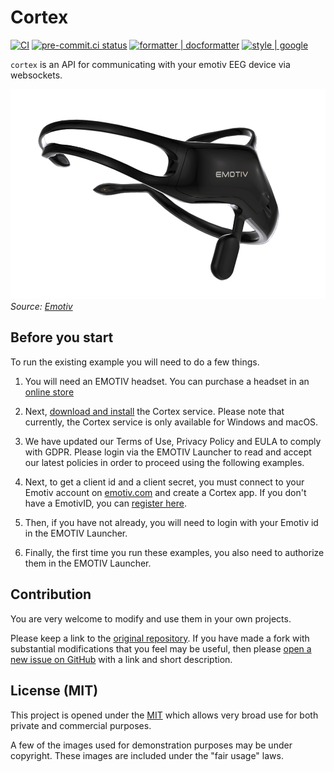 # Cortex

[![CI](https://github.com/victor-iyi/cortex/actions/workflows/ci.yaml/badge.svg)](https://github.com/victor-iyi/cortex/actions/workflows/ci.yaml)
[![pre-commit.ci status](https://results.pre-commit.ci/badge/github/victor-iyi/cortex/main.svg)](https://results.pre-commit.ci/latest/github/victor-iyi/cortex/main)
[![formatter | docformatter](https://img.shields.io/badge/%20formatter-docformatter-fedcba.svg)](https://github.com/PyCQA/docformatter)
[![style | google](https://img.shields.io/badge/%20style-google-3666d6.svg)](https://google.github.io/styleguide/pyguide.html#s3.8-comments-and-docstrings)

`cortex` is an API for communicating with your emotiv EEG device via websockets.

[![Emotiv Insight Headset](images/insight-2021.png)][insight]
*Source: [Emotiv][insight]*

## Before you start

To run the existing example you will need to do a few things.

1. You will need an EMOTIV headset. You can purchase a headset in an [online store][emotiv]

2. Next, [download and install][developer] the Cortex service. Please note that
currently, the Cortex service is only available for Windows and macOS.

3. We have updated our Terms of Use, Privacy Policy and EULA to comply with GDPR.
Please login via the EMOTIV Launcher to read and accept our latest policies in
order to proceed using the following examples.

4. Next, to get a client id and a client secret, you must connect to your Emotiv
account on [emotiv.com][emotiv-account] and create a Cortex app. If you don't
have a EmotivID, you can [register here].

5. Then, if you have not already, you will need to login with your Emotiv id in
the EMOTIV Launcher.

6. Finally, the first time you run these examples, you also need to authorize
them in the EMOTIV Launcher.

[emotiv]: https://www.emotiv.com/
[developer]: https://www.emotiv.com/developer/
[emotiv-account]: https://www.emotiv.com/my-account/cortex-apps/
[register here]: https://id.emotivcloud.com/eoidc/account/registration/
[insight]: https://www.emotiv.com/insight/

## Contribution

You are very welcome to modify and use them in your own projects.

Please keep a link to the [original repository]. If you have made a fork with
substantial modifications that you feel may be useful, then please [open a new
issue on GitHub][issues] with a link and short description.

## License (MIT)

This project is opened under the [MIT][license] which allows very
broad use for both private and commercial purposes.

A few of the images used for demonstration purposes may be under copyright.
These images are included under the "fair usage" laws.

[original repository]: https://github.com/victor-iyi/cortex
[issues]: https://github.com/victor-iyi/cortex/issues
[license]: ./LICENSE
